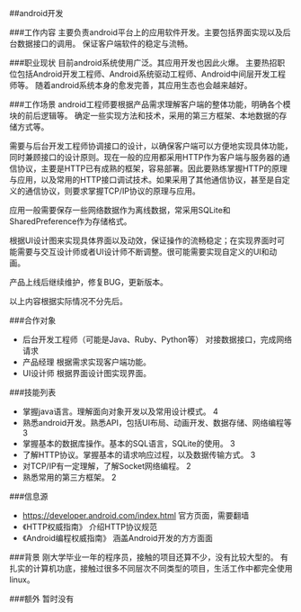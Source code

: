 ##android开发

###工作内容
主要负责android平台上的应用软件开发。主要包括界面实现以及后台数据接口的调用。
保证客户端软件的稳定与流畅。

###职业现状
目前android系统使用广泛。其应用开发也因此火爆。
主要热招职位包括Android开发工程师、Android系统驱动工程师、Android中间层开发工程师等。
随着android系统本身的愈发完善，其应用生态也会越来越好。

###工作场景
android工程师要根据产品需求理解客户端的整体功能，明确各个模块的前后逻辑等。
确定一些实现方法和技术，采用的第三方框架、本地数据的存储方式等。

需要与后台开发工程师协调接口的设计，以确保客户端可以方便地实现具体功能，同时兼顾接口的设计原则。现在一般的应用都采用HTTP作为客户端与服务器的通信协议，主要是HTTP已有成熟的框架，容易部署。因此要熟练掌握HTTP的原理与应用，以及常用的HTTP接口调试技术。如果采用了其他通信协议，甚至是自定义的通信协议，则要求掌握TCP/IP协议的原理与应用。

应用一般需要保存一些网络数据作为离线数据，常采用SQLite和SharedPreference作为存储格式。

根据UI设计图来实现具体界面以及动效，保证操作的流畅稳定；在实现界面时可能需要与交互设计师或者UI设计师不断调整。很可能需要实现自定义的UI和动画。

产品上线后继续维护，修复BUG，更新版本。

以上内容根据实际情况不分先后。

###合作对象
*   后台开发工程师（可能是Java、Ruby、Python等）  对接数据接口，完成网络请求
*   产品经理        根据需求实现客户端功能。
*   UI设计师       根据界面设计图实现界面。

###技能列表
*   掌握java语言。理解面向对象开发以及常用设计模式。          4
*   熟悉android开发。熟悉API，包括UI布局、动画开发、数据存储、网络编程等  3
*   掌握基本的数据库操作。基本的SQL语言，SQLite的使用。      3
*   了解HTTP协议。掌握基本的请求响应过程，以及数据传输方式。  3
*   对TCP/IP有一定理解，了解Socket网络编程。                2
*   熟悉常用的第三方框架。                                 2


###信息源
*   https://developer.android.com/index.html    官方页面，需要翻墙
*   《HTTP权威指南》              介绍HTTP协议规范
*  《Android编程权威指南》		涵盖Android开发的方方面面

###背景
刚大学毕业一年的程序员，接触的项目还算不少，没有比较大型的。
有扎实的计算机功底，接触过很多不同层次不同类型的项目，生活工作中都完全使用linux。

###额外
暂时没有
